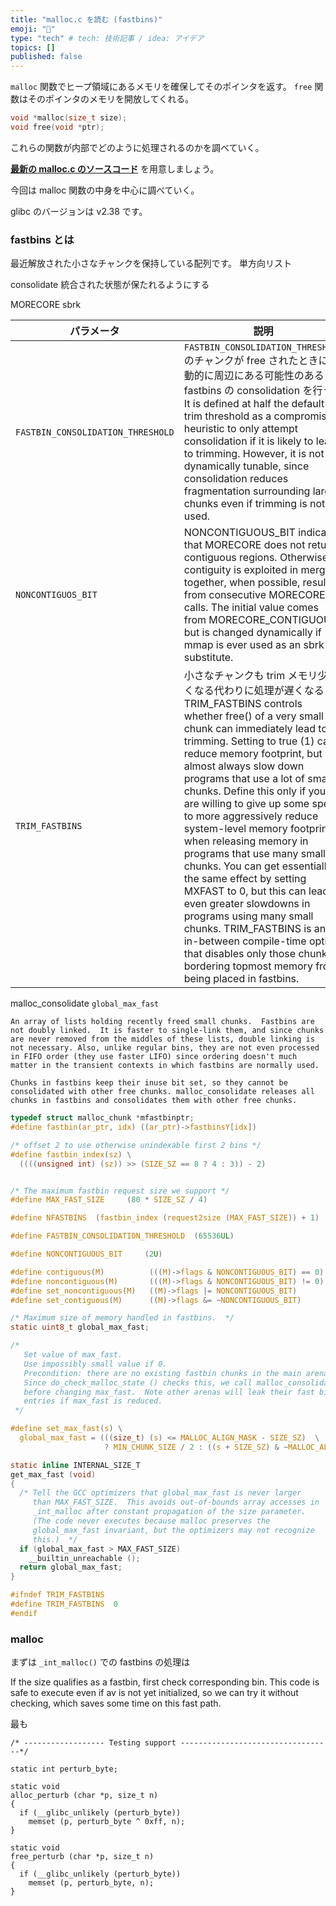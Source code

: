 ```yaml
---
title: "malloc.c を読む (fastbins)"
emoji: "👏"
type: "tech" # tech: 技術記事 / idea: アイデア
topics: []
published: false
---
```


`malloc` 関数でヒープ領域にあるメモリを確保してそのポインタを返す。 `free` 関数はそのポインタのメモリを開放してくれる。

```c
void *malloc(size_t size);
void free(void *ptr);
```

これらの関数が内部でどのように処理されるのかを調べていく。

[**最新の malloc.c のソースコード**](https://elixir.bootlin.com/glibc/latest/source/malloc/malloc.c) を用意しましょう。

今回は malloc 関数の中身を中心に調べていく。

glibc のバージョンは v2.38 です。

### fastbins とは
最近解放された小さなチャンクを保持している配列です。
単方向リスト

consolidate 統合された状態が保たれるようにする

MORECORE sbrk

| パラメータ | 説明 |
| --- | --- |
| `FASTBIN_CONSOLIDATION_THRESHOLD` | `FASTBIN_CONSOLIDATION_THRESHOLD` のチャンクが free されたときに自動的に周辺にある可能性のある fastbins の consolidation を行う。It is defined at half the default trim threshold as a compromise heuristic to only attempt consolidation if it is likely to lead to trimming. However, it is not dynamically tunable, since consolidation reduces fragmentation surrounding large chunks even if trimming is not used. |
| `NONCONTIGUOS_BIT` | NONCONTIGUOUS_BIT indicates that MORECORE does not return contiguous regions.  Otherwise, contiguity is exploited in merging together, when possible, results from consecutive MORECORE calls. The initial value comes from MORECORE_CONTIGUOUS, but is changed dynamically if mmap is ever used as an sbrk substitute. |
| `TRIM_FASTBINS` | 小さなチャンクも trim メモリ少なくなる代わりに処理が遅くなる TRIM_FASTBINS controls whether free() of a very small chunk can immediately lead to trimming. Setting to true (1) can reduce memory footprint, but will almost always slow down programs that use a lot of small chunks. Define this only if you are willing to give up some speed to more aggressively reduce system-level memory footprint when releasing memory in programs that use many small chunks.  You can get essentially the same effect by setting MXFAST to 0, but this can lead to even greater slowdowns in programs using many small chunks. TRIM_FASTBINS is an in-between compile-time option, that disables only those chunks bordering topmost memory from being placed in fastbins. |

malloc_consolidate
`global_max_fast`

```
An array of lists holding recently freed small chunks.  Fastbins are not doubly linked.  It is faster to single-link them, and since chunks are never removed from the middles of these lists, double linking is not necessary. Also, unlike regular bins, they are not even processed in FIFO order (they use faster LIFO) since ordering doesn't much matter in the transient contexts in which fastbins are normally used.

Chunks in fastbins keep their inuse bit set, so they cannot be consolidated with other free chunks. malloc_consolidate releases all chunks in fastbins and consolidates them with other free chunks.
```


```c
typedef struct malloc_chunk *mfastbinptr;
#define fastbin(ar_ptr, idx) ((ar_ptr)->fastbinsY[idx])

/* offset 2 to use otherwise unindexable first 2 bins */
#define fastbin_index(sz) \
  ((((unsigned int) (sz)) >> (SIZE_SZ == 8 ? 4 : 3)) - 2)


/* The maximum fastbin request size we support */
#define MAX_FAST_SIZE     (80 * SIZE_SZ / 4)

#define NFASTBINS  (fastbin_index (request2size (MAX_FAST_SIZE)) + 1)

#define FASTBIN_CONSOLIDATION_THRESHOLD  (65536UL)

#define NONCONTIGUOUS_BIT     (2U)

#define contiguous(M)          (((M)->flags & NONCONTIGUOUS_BIT) == 0)
#define noncontiguous(M)       (((M)->flags & NONCONTIGUOUS_BIT) != 0)
#define set_noncontiguous(M)   ((M)->flags |= NONCONTIGUOUS_BIT)
#define set_contiguous(M)      ((M)->flags &= ~NONCONTIGUOUS_BIT)

/* Maximum size of memory handled in fastbins.  */
static uint8_t global_max_fast;

/*
   Set value of max_fast.
   Use impossibly small value if 0.
   Precondition: there are no existing fastbin chunks in the main arena.
   Since do_check_malloc_state () checks this, we call malloc_consolidate ()
   before changing max_fast.  Note other arenas will leak their fast bin
   entries if max_fast is reduced.
 */

#define set_max_fast(s) \
  global_max_fast = (((size_t) (s) <= MALLOC_ALIGN_MASK - SIZE_SZ)	\
                     ? MIN_CHUNK_SIZE / 2 : ((s + SIZE_SZ) & ~MALLOC_ALIGN_MASK))

static inline INTERNAL_SIZE_T
get_max_fast (void)
{
  /* Tell the GCC optimizers that global_max_fast is never larger
     than MAX_FAST_SIZE.  This avoids out-of-bounds array accesses in
     _int_malloc after constant propagation of the size parameter.
     (The code never executes because malloc preserves the
     global_max_fast invariant, but the optimizers may not recognize
     this.)  */
  if (global_max_fast > MAX_FAST_SIZE)
    __builtin_unreachable ();
  return global_max_fast;
}

#ifndef TRIM_FASTBINS
#define TRIM_FASTBINS  0
#endif
```

### malloc

まずは `_int_malloc()` での fastbins の処理は

If the size qualifies as a fastbin, first check corresponding bin. This code is safe to execute even if av is not yet initialized, so we can try it without checking, which saves some time on this fast path.

最も


```c:L1972
/* ------------------ Testing support ----------------------------------*/

static int perturb_byte;

static void
alloc_perturb (char *p, size_t n)
{
  if (__glibc_unlikely (perturb_byte))
    memset (p, perturb_byte ^ 0xff, n);
}

static void
free_perturb (char *p, size_t n)
{
  if (__glibc_unlikely (perturb_byte))
    memset (p, perturb_byte, n);
}
```